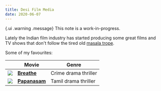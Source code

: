 ```yaml
---
title: Desi Film Media
date: 2020-06-07
---
```


{.ui .warning .message}
This note is a work-in-progress.

Lately the Indian film industry has started producing some great films and TV shows that don't follow the tired old [masala trope](https://en.wikipedia.org/wiki/Masala_film). 

Some of my favourites:

| | Movie | Genre |
| --| -- | -- |
| ![](https://m.media-amazon.com/images/M/MV5BMTczNjIzNjk5N15BMl5BanBnXkFtZTgwNTAyMDk1NDM@._V1_UX182_CR0,0,182,268_AL_.jpg) | [**Breathe**](https://www.imdb.com/title/tt6466208/) | Crime drama thriller |
| ![](https://m.media-amazon.com/images/M/MV5BOTM4ZmU2MGQtNDI4Ni00MzNjLWI3OTMtMDA4Y2FjZmM1NTA5XkEyXkFqcGdeQXVyODEzOTQwNTY@._V1_UX182_CR0,0,182,268_AL_.jpg) | [**Papanasam**](https://www.imdb.com/title/tt4429128/) | Tamil drama thriller |
